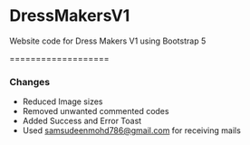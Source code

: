 # DressMakersV1
Website code for Dress Makers V1 using Bootstrap 5

===================

### Changes
* Reduced Image sizes
* Removed unwanted commented codes
* Added Success and Error Toast
* Used samsudeenmohd786@gmail.com for receiving mails


